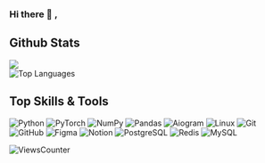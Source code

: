 ### Hi there 👋 ,

<!--

Here are some ideas to get you started:

- 🔭 I’m currently working on ...
- 🌱 I’m currently learning ...
- 👯 I’m looking to collaborate on ...
- 🤔 I’m looking for help with ...
- 💬 Ask me about ...
- 📫 How to reach me: ...
- 😄 Pronouns: ...
- ⚡ Fun fact: ...
-->

## Github Stats  
<div><img src="https://github-readme-stats.vercel.app/api?username=anpilove&show_icons=true&count_private=true&hide_border=true&theme=tokyonight"/></div>
<div><img src="https://github-readme-stats.vercel.app/api/top-langs/?username=anpilove&langs_count=10&hide_border=true&theme=tokyonight" alt="Top Languages" /></a>

## Top Skills & Tools
![Python](https://img.shields.io/badge/Python-%2320232a.svg?style=flat-square&logo=Python)
![PyTorch](https://img.shields.io/badge/PyTorch-%2320232a.svg?style=flat-square&logo=PyTorch)
![NumPy](https://img.shields.io/badge/NumPy-%2320232a.svg?style=flat-square&logo=NumPy)
![Pandas](https://img.shields.io/badge/Pandas-%2320232a.svg?style=flat-square&logo=Pandas)
![Aiogram](https://img.shields.io/badge/Aiogram-%2320232a.svg?style=flat-square&logo=Telegram)
![Linux](https://img.shields.io/badge/Linux-%2320232a?style=flat-square&logo=linux)
![Git](https://img.shields.io/badge/-Git-%2320232a?style=flat-square&logo=git)
![GitHub](https://img.shields.io/badge/-GitHub-%2320232a?style=flat-square&logo=github)
![Figma](https://img.shields.io/badge/-Figma-%2320232a?style=flat-square&logo=Figma)
![Notion](https://img.shields.io/badge/-Notion-%2320232a?style=flat-square&logo=Notion)
![PostgreSQL](https://img.shields.io/badge/-PostgreSQL-blue?style=flat&logo=postgresql&logoColor=black)
![Redis](https://img.shields.io/badge/Redis-%23DD0031.svg?style=flat&logo=redis&logoColor=white)
![MySQL](https://img.shields.io/badge/-MySQL-black?style=flat&logo=mysql&logoColor=white)

![ViewsCounter](https://komarev.com/ghpvc/?username=twizdan)
